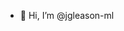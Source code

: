 - 👋 Hi, I’m @jgleason-ml

<!---
jgleason-ml/jgleason-ml is a ✨ special ✨ repository because its `README.md` (this file) appears on your GitHub profile.
You can click the Preview link to take a look at your changes.
--->
